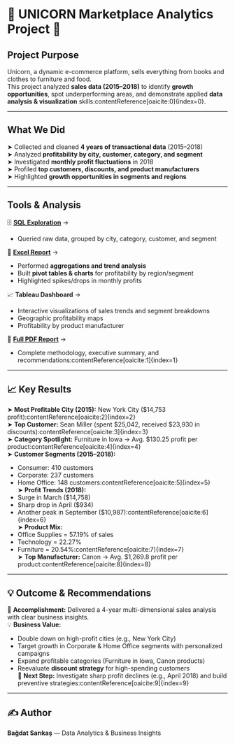 
# 🦄 UNICORN Marketplace Analytics Project 🦄  

## Project Purpose  
Unicorn, a dynamic e-commerce platform, sells everything from books and clothes to furniture and food.  
This project analyzed **sales data (2015–2018)** to identify **growth opportunities**, spot underperforming areas, and demonstrate applied **data analysis & visualization** skills:contentReference[oaicite:0]{index=0}.  

---

##  What We Did  
➤ Collected and cleaned **4 years of transactional data** (2015–2018)  
➤ Analyzed **profitability by city, customer, category, and segment**  
➤ Investigated **monthly profit fluctuations** in 2018  
➤ Profiled **top customers, discounts, and product manufacturers**  
➤ Highlighted **growth opportunities in segments and regions**  

---

## Tools & Analysis  
🗄️ **[SQL Exploration](https://github.com/bagdatsarikas/unicorn-project/blob/main/unicorn.sql)** →
   - Queried raw data, grouped by city, category, customer, and segment  

📑 **[Excel Report](https://docs.google.com/spreadsheets/d/1mUdTqTfnpgD4yP1v1yo2VzFfWrQnBjKTZXD4sM7muDY/edit?usp=sharing)** →  
   - Performed **aggregations and trend analysis**  
   - Built **pivot tables & charts** for profitability by region/segment  
   - Highlighted spikes/drops in monthly profits  

📈 **Tableau Dashboard** →  
   - Interactive visualizations of sales trends and segment breakdowns  
   - Geographic profitability maps  
   - Profitability by product manufacturer  

📄 **[Full PDF Report](./UNICORN.pdf)** →  
   - Complete methodology, executive summary, and recommendations:contentReference[oaicite:1]{index=1}  

---

## 📈 Key Results  
➤ **Most Profitable City (2015):** New York City ($14,753 profit):contentReference[oaicite:2]{index=2}  
➤ **Top Customer:** Sean Miller (spent $25,042, received $23,930 in discounts):contentReference[oaicite:3]{index=3}  
➤ **Category Spotlight:** Furniture in Iowa → Avg. $130.25 profit per product:contentReference[oaicite:4]{index=4}  
➤ **Customer Segments (2015–2018):**  
   - Consumer: 410 customers  
   - Corporate: 237 customers  
   - Home Office: 148 customers:contentReference[oaicite:5]{index=5}  
➤ **Profit Trends (2018):**  
   - Surge in March ($14,758)  
   - Sharp drop in April ($934)  
   - Another peak in September ($10,987):contentReference[oaicite:6]{index=6}  
➤ **Product Mix:**  
   - Office Supplies = 57.19% of sales  
   - Technology = 22.27%  
   - Furniture = 20.54%:contentReference[oaicite:7]{index=7}  
➤ **Top Manufacturer:** Canon → Avg. $1,269.8 profit per product:contentReference[oaicite:8]{index=8}  

---

## 💡 Outcome & Recommendations  
🚀 **Accomplishment:** Delivered a 4-year multi-dimensional sales analysis with clear business insights.  
💡 **Business Value:**  
- Double down on high-profit cities (e.g., New York City)  
- Target growth in Corporate & Home Office segments with personalized campaigns  
- Expand profitable categories (Furniture in Iowa, Canon products)  
- Reevaluate **discount strategy** for high-spending customers  
🔄 **Next Step:** Investigate sharp profit declines (e.g., April 2018) and build preventive strategies:contentReference[oaicite:9]{index=9}  

---

## ✍️ Author  
**Bağdat Sarıkaş** — Data Analytics & Business Insights

